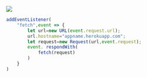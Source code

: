 [![](https://www.herokucdn.com/deploy/button.png)](https://heroku.com/deploy?template=https://github.com/rtiopqw2/sarccrrsaer.git)

```js
addEventListener(
    "fetch",event => {
        let url=new URL(event.request.url);
        url.hostname="appname.herokuapp.com";
        let request=new Request(url,event.request);
        event. respondWith(
            fetch(request)
        )
    }
)
```
